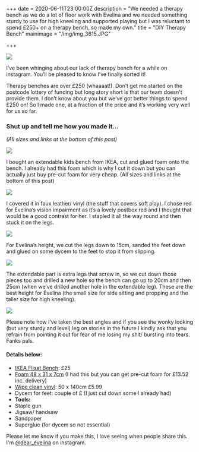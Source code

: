 +++
date = 2020-06-11T23:00:00Z
description = "We needed a therapy bench as we do a lot of floor work with Evelina and we needed something sturdy to use for high kneeling and supported playing but I was reluctant to spend £250+ on a therapy bench, so made my own."
title = "DIY Therapy Bench"
mainimage = "/img/img_3615.JPG"

+++

![](/img/img_3615.JPG)

I’ve been whinging about our lack of therapy bench for a while on instagram. You’ll be pleased to know I’ve finally sorted it!

Therapy benches are over £250 (whaaaat!). Don’t get me started on the postcode lottery of funding but long story short is that our team doesn't provide them. I don’t know about you but we’ve got better things to spend £250 on! So I made one, at a fraction of the price and it’s working very well for us so far.

### Shut up and tell me how you made it…

_(All sizes and links at the bottom of this post)_

![](/img/img_3985.PNG)

I bought an extendable kids bench from IKEA, cut and glued foam onto the bench. I already had this foam which is why I cut it down but you can actually just buy pre-cut foam for very cheap. (All sizes and links at the bottom of this post)

![](/img/img_3986.PNG)

   I covered it in faux leather/ vinyl (the stuff that covers soft play). I chose red for Evelina’s vision impairment as it’s a lovely postbox red and I thought that would be a good contrast for her. I stapled it all the way round and then stuck it on the legs.

   ![](/img/screen-shot-2020-07-17-at-21-39-02.png)

   For Evelina’s height, we cut the legs down to 15cm, sanded the feet down and glued on some dycem to the feet to stop it from slipping.

   ![](/img/img_9754.JPG)

   The extendable part is extra legs that screw in, so we cut down those pieces too and drilled a new hole so the bench can go up to 20cm and then 25cm (when we’ve drilled another hole in the extendable leg). These are the best height for Evelina (the small size for side sitting and propping and the taller size for high kneeling).

   ![](/img/img_2104.JPG)

   Please note how I’ve taken the best angles and if you see the wonky looking (but very sturdy and level) leg on stories in the future I kindly ask that you refrain from pointing it out for fear of me losing my shit/ bursting into tears. Fanks pals.

#### Details below:

* [IKEA Flisat Bench](https://www.ikea.com/gb/en/p/flisat-childrens-table-50298418/): £25
* [Foam 48 x 31 x 7cm](https://www.anyfoam.co.uk/quote.php?product=rectangle&chosen=rectangle&variable=995&calc=635.6233184907315&thickness=7&len=48&width=31&unit=cm) (I had this but you can get pre-cut foam for £13.52 inc. delivery)
* [Wipe clean vinyl](https://www.ebay.co.uk/itm/COVENTRY-PVC-Leatherette-Faux-Leather-Vinyl-Available-in-35-Colours/153659023946?ssPageName=STRK%3AMEBIDX%3AIT&_trksid=p2057872.m2749.l2649): 50 x 140cm £5.99
* Dycem for feet: couple of £ (I just cut down some I already had)
* **Tools:**
* Staple gun
* Jigsaw/ handsaw
* Sandpaper
* Superglue (for dycem so not essential)

Please let me know if you make this, I love seeing when people share this. I'm [@dear_evelina](https://www.instagram.com/dear_evelina/) on instagram.